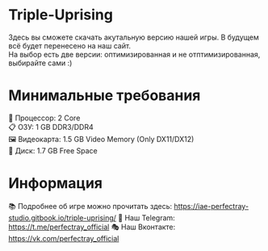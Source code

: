 # Triple-Uprising
Здесь вы сможете скачать акутальную версию нашей игры. В будущем всё будет перенесено на наш сайт.  
На выбор есть две версии: оптимизированная и не отптимизированная, выбирайте сами :)

# Минимальные требования
🧠 Процессор: 2 Core  
📋 ОЗУ: 1 GB DDR3/DDR4  
🖼 Видеокарта: 1.5 GB Video Memory (Only DX11/DX12)    
📀 Диск: 1.7 GB Free Space  

# Информация
📚 Подробнее об игре можно прочитать здесь: https://iae-perfectray-studio.gitbook.io/triple-uprising/
📰 Наш Telegram: https://t.me/perfectray_official
🎭 Наш Вконтакте: https://vk.com/perfectray_official
